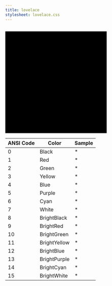 ```yaml
---
title: lovelace
stylesheet: lovelace.css
---
```

<h2 style='text-align:center'>
    <span class='ColorSchemeFileName' />
</h2>

<div class='centeredText'>
<svg viewBox="0 0 640 640" width="320" xmlns:xlink="http://www.w3.org/1999/xlink" xmlns="http://www.w3.org/2000/svg">   <rect x="-20" y="-20" class="ansi15-fill" width="680" height="680" />   <rect x="0" y="0" class="ansi14-fill" width="640" height="640" />   <rect x="20" y="20" class="ansi13-fill" width="600" height="600" />   <rect x="40" y="40" class="ansi12-fill" width="560" height="560" />   <rect x="60" y="60" class="ansi11-fill" width="520" height="520" />   <rect x="80" y="80" class="ansi10-fill" width="480" height="480" />   <rect x="100" y="100" class="ansi9-fill" width="440" height="440" />   <rect x="120" y="120" class="ansi8-fill" width="400" height="400" />   <rect x="140" y="140" class="ansi7-fill" width="360" height="360" />   <rect x="160" y="160" class="ansi6-fill" width="320" height="320" />   <rect x="180" y="180" class="ansi5-fill" width="280" height="280" />   <rect x="200" y="200" class="ansi4-fill" width="240" height="240" />   <rect x="220" y="220" class="ansi3-fill" width="200" height="200" />   <rect x="240" y="240" class="ansi2-fill" width="160" height="160" />   <rect x="260" y="260" class="ansi1-fill" width="120" height="120" />   <rect x="280" y="280" class="ansi0-fill" width="80" height="80" /> </svg>
</div>


|ANSI Code|Color       |Sample                       |
|---------|------------|-----------------------------|
|0        |Black       |<span class='ANSI0'>*</span> |
|1        |Red         |<span class='ANSI1'>*</span> |
|2        |Green       |<span class='ANSI2'>*</span> |
|3        |Yellow      |<span class='ANSI3'>*</span> |
|4        |Blue        |<span class='ANSI4'>*</span> |
|5        |Purple      |<span class='ANSI5'>*</span> |
|6        |Cyan        |<span class='ANSI6'>*</span> |
|7        |White       |<span class='ANSI7'>*</span> |
|8        |BrightBlack |<span class='ANSI8'>*</span> |
|9        |BrightRed   |<span class='ANSI9'>*</span> |
|10       |BrightGreen |<span class='ANSI10'>*</span>|
|11       |BrightYellow|<span class='ANSI11'>*</span>|
|12       |BrightBlue  |<span class='ANSI12'>*</span>|
|13       |BrightPurple|<span class='ANSI13'>*</span>|
|14       |BrightCyan  |<span class='ANSI14'>*</span>|
|15       |BrightWhite |<span class='ANSI15'>*</span>|




